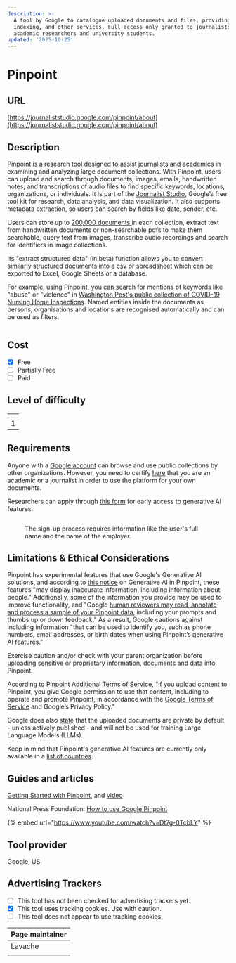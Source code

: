 ```yaml
---
description: >-
  A tool by Google to catalogue uploaded documents and files, providing OCR,
  indexing, and other services. Full access only granted to journalists,
  academic researchers and university students.
updated: '2025-10-25'
---
```


# Pinpoint

## URL

[https://journaliststudio.google.com/pinpoint/about](https://journaliststudio.google.com/pinpoint/about)

## Description

Pinpoint is a research tool designed to assist journalists and academics in examining and analyzing large document collections. With Pinpoint, users can upload and search through documents, images, emails, handwritten notes, and transcriptions of audio files to find specific keywords, locations, organizations, or individuals. It is part of the [Journalist Studio](https://journaliststudio.google.com/), Google’s free tool kit for research, data analysis, and data visualization. It also supports metadata extraction, so users can search by fields like date, sender, etc.

Users can store up to [200,000 documents ](https://support.google.com/pinpoint/answer/11955480?hl=en-IN#upload_documents)in each collection, extract text from handwritten documents or non-searchable pdfs to make them searchable, query text from images, transcribe audio recordings and search for identifiers in image collections.&#x20;

Its "extract structured data" (in beta) function allows you to convert similarly structured documents into a csv or spreadsheet which can be exported to Excel, Google Sheets or a database.

For example, using Pinpoint, you can search for mentions of keywords like "abuse" or "violence" in [Washington Post's public collection of COVID-19 Nursing Home Inspections](https://journaliststudio.google.com/pinpoint/search?collection=989c939c11b20432). Named entities inside the documents as persons, organisations and locations are recognised automatically and can be used as filters.&#x20;

<figure><img src=".gitbook/assets/Screenshot 2024-11-12 at 1.51.56 PM.png" alt=""><figcaption></figcaption></figure>

## Cost

* [x] Free
* [ ] Partially Free
* [ ] Paid

## Level of difficulty

<table><thead><tr><th data-type="rating" data-max="5"></th></tr></thead><tbody><tr><td>1</td></tr></tbody></table>

## Requirements

Anyone with a [Google account](https://support.google.com/pinpoint/answer/11948321?hl=en) can browse and use public collections by other organizations. However, you need to certify [here](https://journaliststudio.google.com/pinpoint/requestaccess) that you are an academic or a journalist in order to use the platform for your own documents.

Researchers can apply through [this form](https://docs.google.com/forms/d/e/1FAIpQLSd2owbRY5gLj6iXDSgPrPapsPoFo4xD2VLmrAhJ24d-Isq1xQ/viewform) for early access to generative AI features.

<figure><img src=".gitbook/assets/image (1).png" alt=""><figcaption><p>The sign-up process requires information like the user's full name and the name of the employer.</p></figcaption></figure>

## Limitations & Ethical Considerations

Pinpoint has experimental features that use Google's Generative AI solutions, and according to [this notice](https://support.google.com/pinpoint/answer/14338615?hl=en) on Generative AI in Pinpoint, these features "may display inaccurate information, including information about people." Additionally, some of the information you provide may be used to improve functionality, and "Google [human reviewers may read, annotate and process a sample of your Pinpoint data](https://support.google.com/pinpoint/answer/14338615?hl=en), including your prompts and thumbs up or down feedback." As a result, Google cautions against including information "that can be used to identify you, such as phone numbers, email addresses, or birth dates when using Pinpoint’s generative AI features."

Exercise caution and/or check with your parent organization before uploading sensitive or proprietary information, documents and data into Pinpoint.

According to [Pinpoint Additional Terms of Service](https://support.google.com/pinpoint/answer/13071911?hl=en), "if you upload content to Pinpoint, you give Google permission to use that content, including to operate and promote Pinpoint, in accordance with the [Google Terms of Service](https://policies.google.com/terms) and Google’s Privacy Policy."

Google does also [state](https://support.google.com/pinpoint/answer/14338615?hl=en) that the uploaded documents are private by default - unless actively published - and will not be used for training Large Language Models (LLMs).&#x20;

Keep in mind that Pinpoint's generative AI features are currently only available in a [list of countries](https://support.google.com/pinpoint/answer/14338615?hl=en#support_countries).

## Guides and articles

[Getting Started with Pinpoint](https://support.google.com/pinpoint/answer/11948320?hl=en\&ref_topic=11949739\&sjid=5429787754045626721-NC), and [video](https://newsinitiative.withgoogle.com/resources/trainings/pinpoint/video-getting-started-with-pinpoint/)

National Press Foundation: [How to use Google Pinpoint](https://www.youtube.com/watch?v=Dt7g-0TcbLY)

{% embed url="https://www.youtube.com/watch?v=Dt7g-0TcbLY" %}

## Tool provider

Google, US

## Advertising Trackers

* [ ] This tool has not been checked for advertising trackers yet.
* [x] This tool uses tracking cookies. Use with caution.
* [ ] This tool does not appear to use tracking cookies.

| Page maintainer |
| --------------- |
| Lavache         |
|                 |
